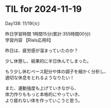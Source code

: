 # TIL for 2024-11-19

Day138: 11/19(火)<br>

昨日学習時間 1時間15分(累計:355時間00分)<br>
学習内容 【Rials応用8】<br>

昨日は、疲労感が溜まっていたのか？<br>

少し休憩し、結果的に半日休んでしまった。<br>

もう少し休むペース配分や体の調子を細かく分析し、<br>
適切な休息をとれるようなりたい！<br>

また、運動強度も上げていきながら、<br>
体力作りももっと本格的にやっていき、<br>
より疲れない体を作っていこうと思う。<br>
